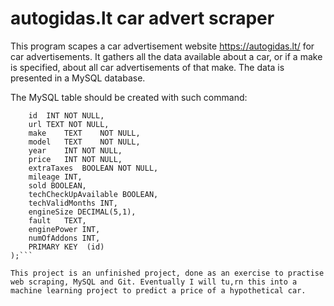 autogidas.lt car advert scraper
===============================
This program scapes a car advertisement website https://autogidas.lt/ for car advertisements. It gathers all the data available about a car, or if a make is specified, about all car advertisements of that make. The data is presented in a MySQL database.

The MySQL table should be created with such command:
```CREATE TABLE IF NOT EXISTS data (
	id	INT	NOT NULL,
	url TEXT NOT NULL,
	make	TEXT	NOT NULL,
	model	TEXT	NOT NULL,
	year	INT NOT NULL,
	price	INT NOT NULL,
	extraTaxes	BOOLEAN	NOT NULL,
	mileage	INT,
	sold BOOLEAN,
	techCheckUpAvailable BOOLEAN,
	techValidMonths INT,
	engineSize DECIMAL(5,1),
	fault	TEXT,
	enginePower	INT,
	numOfAddons	INT,
	PRIMARY KEY  (id)
);```

This project is an unfinished project, done as an exercise to practise web scraping, MySQL and Git. Eventually I will tu,rn this into a machine learning project to predict a price of a hypothetical car.